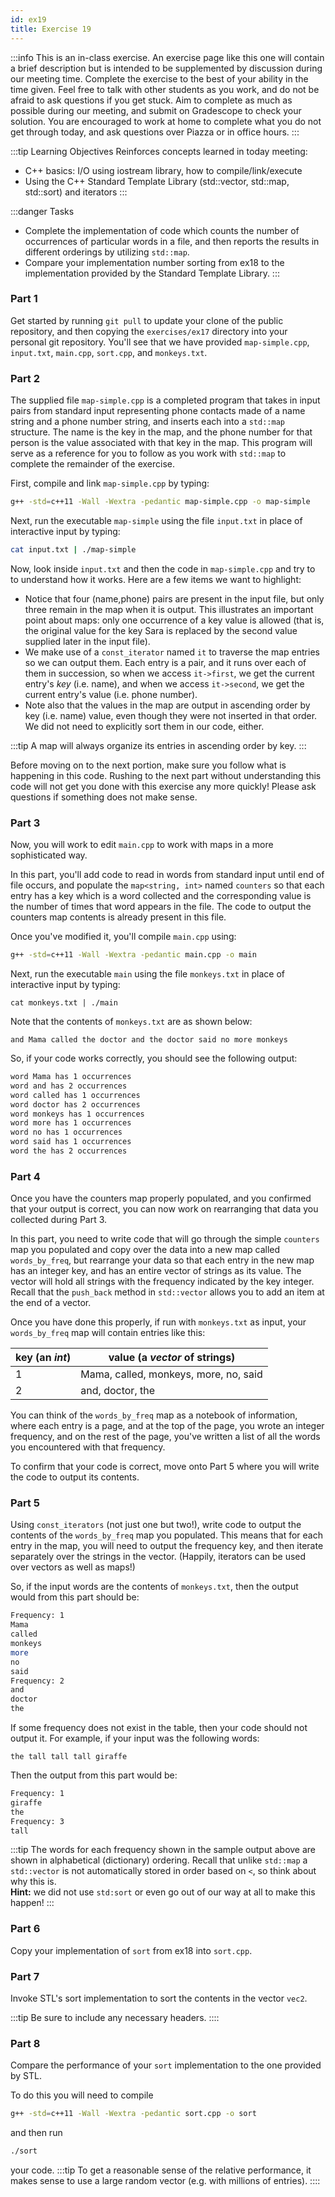 ```yaml
---
id: ex19
title: Exercise 19
---
```


:::info
This is an in-class exercise. An exercise page like this one will contain a brief description but is intended to be supplemented by discussion during our meeting time. Complete the exercise to the best of your ability in the time given. Feel free to talk with other students as you work, and do not be afraid to ask questions if you get stuck. Aim to complete as much as possible during our meeting, and submit on Gradescope to check your solution. You are encouraged to work at home to complete what you do not get through today, and ask questions over Piazza or in office hours.
:::


:::tip Learning Objectives
Reinforces concepts learned in today meeting:
* C++ basics: I/O using iostream library, how to compile/link/execute
* Using the C++ Standard Template Library (std::vector, std::map, std::sort) and iterators
:::

:::danger Tasks
- Complete the implementation of code which counts the number of occurrences of particular words in a file, and then reports the results in different orderings by utilizing `std::map`.
- Compare your implementation number sorting from ex18 to the implementation provided by the Standard Template Library.
:::

### Part 1
Get started by running `git pull` to update your clone of the public repository, and then copying the `exercises/ex17` directory into your personal git repository. You'll see that we have provided `map-simple.cpp`, `input.txt`, `main.cpp`, `sort.cpp`, and `monkeys.txt`.


### Part 2
The supplied file `map-simple.cpp` is a completed program that takes in input pairs from standard input representing phone contacts made of a name string and a phone number string, and inserts each into a `std::map` structure.  The name is the key in the map, and the phone number for that person is the value associated with that key in the map.  This program will serve as a reference for you to follow as you work with `std::map` to complete the remainder of the exercise.

First, compile and link `map-simple.cpp` by typing:

```bash
g++ -std=c++11 -Wall -Wextra -pedantic map-simple.cpp -o map-simple
```

Next, run the executable `map-simple` using the file `input.txt` in place of interactive input by typing:

```bash
cat input.txt | ./map-simple
```

Now, look inside `input.txt` and then the code in `map-simple.cpp` and try to to understand how it works.  Here are a few items we want to highlight:

* Notice that four (name,phone) pairs are present in the input file, but only three remain in the map when it is output.  This illustrates an important point about maps: only one occurrence of a key value is allowed (that is, the original value for the key Sara is replaced by the second value supplied later in the input file).  
* We make use of a `const_iterator` named `it` to traverse the map entries so we can output them.  Each entry is a pair, and it runs over each of them in succession, so when we access `it->first`, we get the current entry's *key* (i.e. name), and when we access `it->second`, we get the current entry's value (i.e. phone number).
*	Note also that the values in the map are output in ascending order by key (i.e. name) value, even though they were not inserted in that order.  We did not need to explicitly sort them in our code, either.  

:::tip
A map will always organize its entries in ascending order by key.
:::

Before moving on to the next portion, make sure you follow what is happening in this code. Rushing to the next part without understanding this code will not get you done with this exercise any more quickly! Please ask questions if something does not make sense.  

### Part 3
Now, you will work to edit `main.cpp` to work with maps in a more sophisticated way. 

In this part, you'll add code to read in words from standard input until end of file occurs, and populate the `map<string, int>` named `counters` so that each entry has a key which is a word collected and the corresponding value is the number of times that word appears in the file.  The code to output the counters map contents is already present in this file.   

Once you've modified it, you'll compile `main.cpp` using:

```bash
g++ -std=c++11 -Wall -Wextra -pedantic main.cpp -o main
```

Next, run the executable `main` using the file `monkeys.txt` in place of interactive input by typing:

```
cat monkeys.txt | ./main
```



Note that the contents of `monkeys.txt` are as shown below:                                   

`and Mama called the doctor and the doctor said no more monkeys`

So, if your code works correctly, you should see the following output:

```bash
word Mama has 1 occurrences 
word and has 2 occurrences 
word called has 1 occurrences 
word doctor has 2 occurrences 
word monkeys has 1 occurrences 
word more has 1 occurrences 
word no has 1 occurrences 
word said has 1 occurrences 
word the has 2 occurrences
```

### Part 4
Once you have the counters map properly populated, and you confirmed that your output is correct, you can now work on rearranging that data you collected during Part 3.

In this part, you need to write code that will go through the simple `counters` map you populated and copy over the data into a new map called `words_by_freq`, but rearrange your data so that each entry in the new map has an integer key, and has an entire vector of strings as its value. The vector will hold all strings with the frequency indicated by the key integer.  Recall that the `push_back` method in `std::vector` allows you to add an item at the end of a vector.

Once you have done this properly, if run with `monkeys.txt` as input, your `words_by_freq` map will contain entries like this:

key (an _int_) | value (a _vector_ of strings)
-----------------------------------------|------------------------------------------------------------
1 | Mama, called, monkeys, more, no, said
2 | and, doctor, the

You can think of the `words_by_freq` map as a notebook of information, where each entry is a page, and at the top of the page, you wrote an integer frequency, and on the rest of the page, you've written a list of all the words you encountered with that frequency.

To confirm that your code is correct, move onto Part 5 where you will write the code to output its contents.

### Part 5
Using `const_iterators` (not just one but two!), write code to output the contents of the `words_by_freq` map you populated.  This means that for each entry in the map, you will need to output the frequency key, and then iterate separately over the strings in the vector. (Happily, iterators can be used over vectors as well as maps!)

So, if the input words are the contents of `monkeys.txt`, then the output would from this part should be:

```bash
Frequency: 1
Mama
called
monkeys 
more 
no 
said                                                                    
Frequency: 2 
and 
doctor 
the  
```

If some frequency does not exist in the table, then your code should not output it.  For example, if your input was the following words:

`the tall tall tall giraffe`

Then the output from this part would be:

```bash
Frequency: 1
giraffe
the
Frequency: 3
tall
```

:::tip
The words for each frequency shown in the sample output above are shown in alphabetical (dictionary) ordering.  Recall that unlike `std::map` a `std::vector` is not automatically stored in order based on `<`, so think about why this is.  
**Hint:** we did not use `std:sort` or even go out of our way at all to make this happen!
:::

### Part 6
Copy your implementation of `sort` from ex18 into `sort.cpp`.

### Part 7
Invoke STL's sort implementation to sort the contents in the vector `vec2`.

:::tip
Be sure to include any necessary headers.
::::

### Part 8
Compare the performance of your `sort` implementation to the one provided by STL.

To do this you will need to compile
```bash
g++ -std=c++11 -Wall -Wextra -pedantic sort.cpp -o sort
```
and then run
```bash
./sort
```
your code.
:::tip
To get a reasonable sense of the relative performance, it makes sense to use a large random vector (e.g. with millions of entries).
::::
